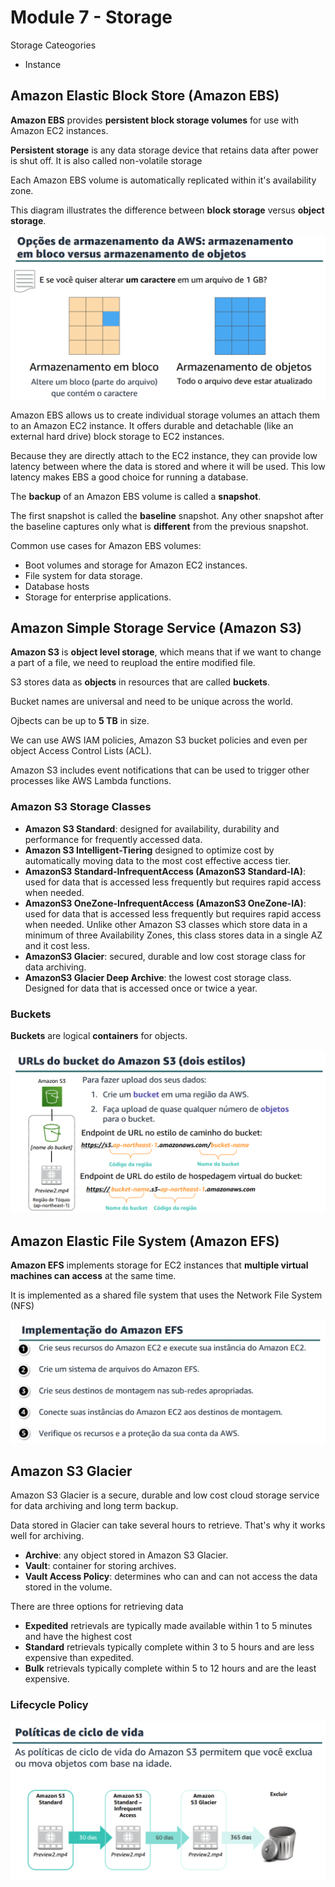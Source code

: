 # Module 7 - Storage 

Storage Cateogories
- Instance 
## Amazon Elastic Block Store (Amazon EBS)
**Amazon EBS** provides **persistent block storage volumes** for use with Amazon EC2 instances.

**Persistent storage** is any data storage device that retains data after power is shut off. It is also called non-volatile storage

Each Amazon EBS volume is automatically replicated within it's availability zone.

This diagram illustrates the difference between **block storage** versus **object storage**.

![Block Storage vs Object Storage](images/block-storage-vs-object-storage.png)

Amazon EBS allows us to create individual storage volumes an attach them to an Amazon EC2 instance.
It offers durable and detachable (like an external hard drive) block storage to EC2 instances.

Because they are directly attach to the EC2 instance, they can provide low latency between where the data is stored and where it will be used.
This low latency makes EBS a good choice for running a database.

The **backup** of an Amazon EBS volume is called a **snapshot**.

The first snapshot is called the **baseline** snapshot.
Any other snapshot after the baseline captures only what is **different** from the previous snapshot.

Common use cases for Amazon EBS volumes:
- Boot volumes and storage for Amazon EC2 instances.
- File system for data storage.
- Database hosts
- Storage for enterprise applications.

## Amazon Simple Storage Service (Amazon S3)
**Amazon S3** is **object level storage**, which means that if we want to change a part of a file, we need to reupload the entire modified file.

S3 stores data as **objects** in resources that are called **buckets**.

Bucket names are universal and need to be unique across the world.

Ojbects can be up to **5 TB** in size.

We can use AWS IAM policies, Amazon S3 bucket policies and even per object Access Control Lists (ACL).

Amazon S3 includes event notifications that can be used to trigger other processes like AWS Lambda functions.

### Amazon S3 Storage Classes 
- **Amazon S3 Standard**: designed for availability, durability and performance for frequently accessed data.
- **Amazon S3 Intelligent-Tiering** designed to optimize cost by automatically moving data to the most cost effective access tier.
- **AmazonS3 Standard-InfrequentAccess (AmazonS3 Standard-IA)**: used for data that is accessed less frequently but requires rapid access when needed.
- **AmazonS3 OneZone-InfrequentAccess (AmazonS3 OneZone-IA)**: used for data that is accessed less frequently but requires rapid access when needed. Unlike other Amazon S3 classes which store data in a minimum of three Availability Zones, this class stores data in a single AZ and it cost less.
- **AmazonS3 Glacier**: secured, durable and low cost storage class for data archiving.
- **AmazonS3 Glacier Deep Archive**: the lowest cost storage class. Designed for data that is accessed once or twice a year.

### Buckets
**Buckets** are logical **containers** for objects. 

![Amazon S3 Bucket URL](images/bucket-url.png)

## Amazon Elastic File System (Amazon EFS)
**Amazon EFS** implements storage for EC2 instances that **multiple virtual machines can access** at the same time.

It is implemented as a shared file system that uses the Network File System (NFS)

![Amazon EFS Implementation](images/efs-implementation.png)

## Amazon S3 Glacier
Amazon S3 Glacier is a secure, durable and low cost cloud storage service for data archiving and long term backup.

Data stored in Glacier can take several hours to retrieve. That's why it works well for archiving.

- **Archive**: any object stored in Amazon S3 Glacier.
- **Vault**: container for storing archives.
- **Vault Access Policy**: determines who can and can not access the data stored in the volume.

There are three options for retrieving data 

- **Expedited** retrievals are typically made available within 1 to 5 minutes and have the highest cost
- **Standard** retrievals typically complete within 3 to 5 hours and are less expensive than expedited.
- **Bulk** retrievals typically complete within 5 to 12 hours and are the least expensive.

### Lifecycle Policy

![Licecycle Policy](images/s3-lifecycle-policy.png)
